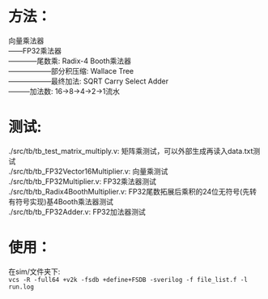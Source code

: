 # 方法：
向量乘法器  
——FP32乘法器  
————尾数乘: Radix-4 Booth乘法器  
——————部分积压缩: Wallace Tree  
——————最终加法: SQRT Carry Select Adder  
———加法数: 16->8->4->2->1流水  

# 测试:
./src/tb/tb_test_matrix_multiply.v: 矩阵乘测试，可以外部生成再读入data.txt测试  
./src/tb/tb_FP32Vector16Multiplier.v: 向量乘测试  
./src/tb/tb_FP32Multiplier.v: FP32乘法器测试  
./src/tb/tb_Radix4BoothMultiplier.v: FP32尾数拓展后乘积的24位无符号(先转有符号实现)基4Booth乘法器测试  
./src/tb/tb_FP32Adder.v: FP32加法器测试  

# 使用：
在sim/文件夹下:  
`vcs -R -full64 +v2k -fsdb +define+FSDB -sverilog -f file_list.f -l run.log`

 
